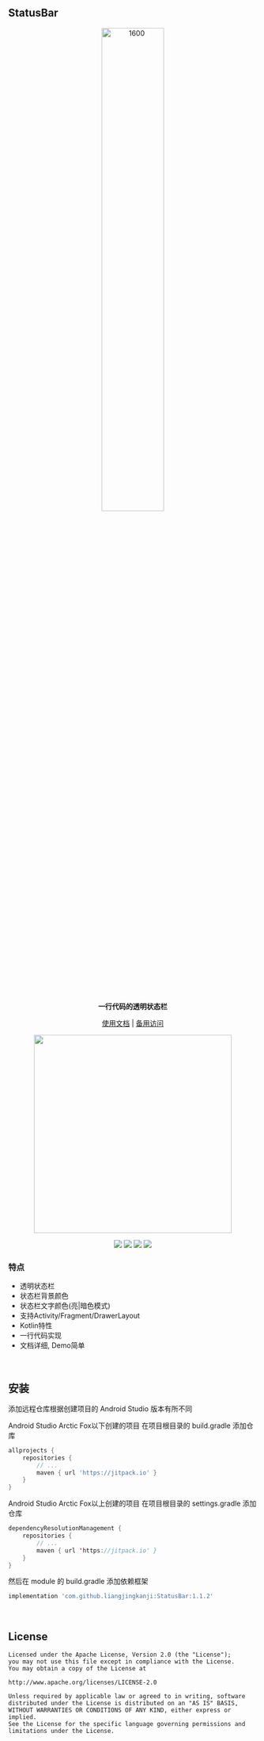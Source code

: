 ## StatusBar

<p align="center"><img src="https://i.imgur.com/o18sw7W.jpg" alt="1600" width="50%"/></p>

<p align="center"><strong>一行代码的透明状态栏</strong></p>

<p align="center"><a href="http://liangjingkanji.github.io/StatusBar/">使用文档</a> | <a href="https://coding-pages-bucket-3558162-8706000-16648-587726-1252757332.cos-website.ap-shanghai.myqcloud.com/">备用访问</a></p>

<p align="center"><img src="https://i.imgur.com/bAaaokr.png" width="400"/></p>

<p align="center">
<a href="https://jitpack.io/#liangjingkanji/StatusBar"><img src="https://jitpack.io/v/liangjingkanji/StatusBar.svg"/></a>
<img src="https://img.shields.io/badge/language-kotlin-orange.svg"/>
<img src="https://img.shields.io/badge/license-Apache-blue"/>
<a href="https://jq.qq.com/?_wv=1027&k=vWsXSNBJ"><img src="https://img.shields.io/badge/QQ群-752854893-blue"/></a>
</p>

### 特点

- 透明状态栏
- 状态栏背景颜色
- 状态栏文字颜色(亮|暗色模式)
- 支持Activity/Fragment/DrawerLayout
- Kotlin特性
- 一行代码实现
- 文档详细, Demo简单


<br>

## 安装

添加远程仓库根据创建项目的 Android Studio 版本有所不同

Android Studio Arctic Fox以下创建的项目 在项目根目录的 build.gradle 添加仓库

```groovy
allprojects {
    repositories {
        // ...
        maven { url 'https://jitpack.io' }
    }
}
```

Android Studio Arctic Fox以上创建的项目 在项目根目录的 settings.gradle 添加仓库

```kotlin
dependencyResolutionManagement {
    repositories {
        // ...
        maven { url 'https://jitpack.io' }
    }
}
```

然后在 module 的 build.gradle 添加依赖框架

```groovy
implementation 'com.github.liangjingkanji:StatusBar:1.1.2'
```

<br>

## License

```
Licensed under the Apache License, Version 2.0 (the "License");
you may not use this file except in compliance with the License.
You may obtain a copy of the License at

http://www.apache.org/licenses/LICENSE-2.0

Unless required by applicable law or agreed to in writing, software
distributed under the License is distributed on an "AS IS" BASIS,
WITHOUT WARRANTIES OR CONDITIONS OF ANY KIND, either express or implied.
See the License for the specific language governing permissions and
limitations under the License.
```
